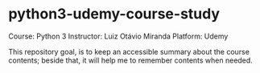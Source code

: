 # python3-udemy-course-study

Course: Python 3
Instructor: Luiz Otávio Miranda
Platform: Udemy

This repository goal, is to keep an accessible summary about the course contents; beside that, it will help me to remember contents when needed.